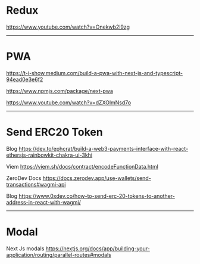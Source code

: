 # Redux

https://www.youtube.com/watch?v=Onekwb2l9zg

---

# PWA

https://t-i-show.medium.com/build-a-pwa-with-next-js-and-typescript-94ead0e3e6f2

https://www.npmjs.com/package/next-pwa

https://www.youtube.com/watch?v=dZXOlmNsd7o

---

# Send ERC20 Token

Blog
https://dev.to/ephcrat/build-a-web3-payments-interface-with-react-ethersjs-rainbowkit-chakra-ui-3khi

Viem
https://viem.sh/docs/contract/encodeFunctionData.html

ZeroDev Docs
https://docs.zerodev.app/use-wallets/send-transactions#wagmi-api

Blog
https://www.0xdev.co/how-to-send-erc-20-tokens-to-another-address-in-react-with-wagmi/

---

# Modal

Next Js modals
https://nextjs.org/docs/app/building-your-application/routing/parallel-routes#modals
